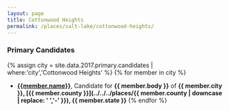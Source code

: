 ```yaml
---
layout: page
title: Cottonwood Heights
permalink: /places/salt-lake/cottonwood-heights/
---
```


### Primary Candidates
{% assign city = site.data.2017.primary.candidates | where:'city','Cottonwood Heights' %}
{% for member in city  %}
- <strong>[{{member.name}}](../../../people/{{member.id}})</strong>, Candidate for <strong>{{ member.body }}</strong> of <strong>{{ member.city }}, [{{ member.county }}](../../../places/{{ member.county | downcase | replace: ' ','-' }}), {{ member.state }}</strong>
{% endfor %}
